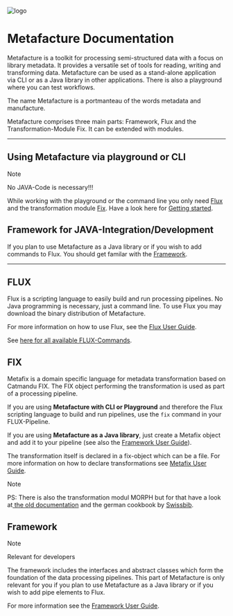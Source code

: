 ![logo](https://github.com/culturegraph/metafacture-core/wiki/img/metafacture_small.png)

# Metafacture Documentation

Metafacture is a toolkit for processing semi-structured data with a focus on library metadata. It provides a versatile set of tools for reading, writing and transforming data. Metafacture can be used as a stand-alone application via CLI or as a Java library in other applications. There is also a playground where you can test workflows.

The name Metafacture is a portmanteau of the words metadata and manufacture.

Metafacture comprises three main parts: Framework, Flux and the Transformation-Module Fix. It can be extended with modules.

__________________

## Using Metafacture via playground or CLI

> [!NOTE]
> No JAVA-Code is necessary!!!

While working with the playground or the command line you only need [Flux](#flux) and the transformation module [Fix](#fix).
Have a look here for [Getting started](/Getting-Started.md).

## Framework for JAVA-Integration/Development

If you plan to use Metafacture as a Java library or if you wish to add commands to Flux. You should get familar with the [Framework](/Home.md#framework).

__________________

## FLUX

Flux is a scripting language to easily build and run processing pipelines. No Java programming is necessary, just a command line. To use Flux you may download the binary distribution of Metafacture.

For more information on how to use Flux, see the [Flux User Guide](/Flux-User-Guide.md).

See [here for all available FLUX-Commands](/flux-commands.md).

## FIX

Metafix is a domain specific language for metadata transformation based on Catmandu FIX. The FIX object performing the transformation is used as part of a processing pipeline.

If you are using **Metafacture with CLI or Playground** and therefore the Flux scripting language to build and run pipelines, use the `fix` command in your FLUX-Pipeline. 

If you are using **Metafacture as a Java library**, just create a Metafix object and add it to your pipeline (see also the [Framework User Guide](#framework)).

The transformation itself is declared in a fix-object which can be a file. For more information on how to declare transformations see [Metafix User Guide](/Fix-User-Guide.md).

> [!NOTE]
> PS: There is also the transformation modul MORPH but for that have a look at[ the old documentation](https://github.com/metafacture/metafacture-core/wiki/Metamorph-User-Guide) and the german cookbook by [Swissbib](https://swissbib.gitlab.io/metamorph-doku/).

## Framework

> [!NOTE]
>Relevant for developers

The framework includes the interfaces and abstract classes which form the foundation of the data processing pipelines. This part of Metafacture is only relevant for you if you plan to use Metafacture as a Java library or if you wish to add pipe elements to Flux.

For more information see the [Framework User Guide](/Framework-User-Guide.md).

